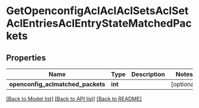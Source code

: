 # GetOpenconfigAclAclAclSetsAclSetAclEntriesAclEntryStateMatchedPackets

## Properties
Name | Type | Description | Notes
------------ | ------------- | ------------- | -------------
**openconfig_aclmatched_packets** | **int** |  | [optional] 

[[Back to Model list]](../README.md#documentation-for-models) [[Back to API list]](../README.md#documentation-for-api-endpoints) [[Back to README]](../README.md)


